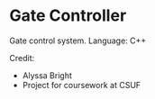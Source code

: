 # Gate Controller

Gate control system.
Language: C++

Credit:
- Alyssa Bright
- Project for coursework at CSUF

